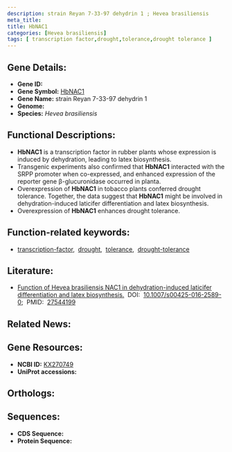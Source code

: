 ```yaml
---
description: strain Reyan 7-33-97 dehydrin 1 ; Hevea brasiliensis
meta_title:
title: HbNAC1
categories: [Hevea brasiliensis]
tags: [ transcription factor,drought,tolerance,drought tolerance ]
---
```


## Gene Details:
- **Gene ID:** []()
- **Gene Symbol:** <u>HbNAC1</u>
- **Gene Name:** strain Reyan 7-33-97 dehydrin 1
- **Genome:** []()
- **Species:** *Hevea brasiliensis*

## Functional Descriptions:
   - **HbNAC1** is a transcription factor in rubber plants whose expression is induced by dehydration, leading to latex biosynthesis.
   - Transgenic experiments also confirmed that **HbNAC1** interacted with the SRPP promoter when co-expressed, and enhanced expression of the reporter gene β-glucuronidase occurred in planta.
   - Overexpression of **HbNAC1** in tobacco plants conferred drought tolerance. Together, the data suggest that **HbNAC1** might be involved in dehydration-induced laticifer differentiation and latex biosynthesis.
   - Overexpression of **HbNAC1** enhances drought tolerance.

## Function-related keywords:
   - [transcription-factor](/tags/transcription-factor/),&nbsp;&nbsp;[drought](/tags/drought/),&nbsp;&nbsp;[tolerance](/tags/tolerance/),&nbsp;&nbsp;[drought-tolerance](/tags/drought-tolerance/)

## Literature:
   - [Function of Hevea brasiliensis NAC1 in dehydration-induced laticifer differentiation and latex biosynthesis.](https://doi.org/10.1007/s00425-016-2589-0)&nbsp;&nbsp;DOI:&nbsp;&nbsp;[10.1007/s00425-016-2589-0](https://doi.org/10.1007/s00425-016-2589-0);&nbsp;&nbsp;PMID:&nbsp;&nbsp;[27544199](https://pubmed.ncbi.nlm.nih.gov/27544199/)

## Related News:

## Gene Resources:
- **NCBI ID:**  [KX270749](https://www.ncbi.nlm.nih.gov/gene/?term=KX270749)
- **UniProt accessions:**  [](https://www.uniprot.org/uniprotkb//entry)

## Orthologs:

## Sequences:
- **CDS Sequence:**
- **Protein Sequence:**
